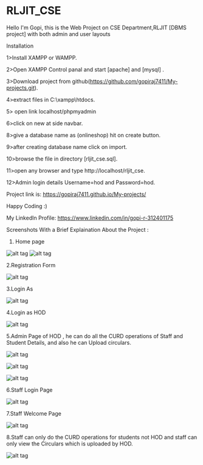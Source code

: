 # RLJIT_CSE

 Hello I'm Gopi, this is the  Web Project on CSE Department,RLJIT [DBMS project] with both admin and user layouts 
 
Installation

1>Install XAMPP or WAMPP.

2>Open XAMPP Control panal and start [apache] and [mysql] .

3>Download project from github(https://github.com/gopiraj7411/My-projects.git).

4>extract files in C:\xampp\htdocs.

5> open link localhost/phpmyadmin

6>click on new at side navbar.

8>give a database name as (onlineshop) hit on create button.

9>after creating database name click on import.

10>browse the file in directory [rljit_cse.sql].

11>open any browser and type http://localhost/rljit_cse.

12>Admin login details Username=hod and Password=hod.


Project link is: https://gopiraj7411.github.io/My-projects/


Happy Coding :)
 
My LinkedIn Profile: https://www.linkedin.com/in/gopi-r-312401175



Screenshots With a Brief Explaination About the Project :

1. Home page

![alt tag](https://user-images.githubusercontent.com/49103837/74551782-d6b45100-4f79-11ea-8696-444aacb0d61c.png "Description goes here")
![alt tag](https://user-images.githubusercontent.com/49103837/74553012-75da4800-4f7c-11ea-9d39-2fdf522a4ee1.png)

2.Registration Form

 ![alt tag](https://user-images.githubusercontent.com/49103837/74553226-e5503780-4f7c-11ea-8997-a0bf9e5f4a12.png)
 
3.Login As

 ![alt tag](https://user-images.githubusercontent.com/49103837/74553273-09ac1400-4f7d-11ea-9b0e-f3bd3ad93c15.png)
 
4.Login as HOD

![alt tag](https://user-images.githubusercontent.com/49103837/74553414-598adb00-4f7d-11ea-8977-ea1caa118485.png)

5.Admin Page of HOD , he can do all the CURD operations of Staff and Student Details, and also he can Upload circulars.

![alt tag](https://user-images.githubusercontent.com/49103837/74553554-a8387500-4f7d-11ea-8f61-092ec0cf175c.png )

![alt tag](https://user-images.githubusercontent.com/49103837/74553757-01a0a400-4f7e-11ea-9630-9e43485f8dd1.png)

![alt tag](https://user-images.githubusercontent.com/49103837/74553848-2a289e00-4f7e-11ea-9757-b9414769b692.png)

6.Staff Login Page

![alt tag](https://user-images.githubusercontent.com/49103837/74553982-7673de00-4f7e-11ea-8a18-7f40a42633fd.png)

7.Staff Welcome Page

  ![alt tag](https://user-images.githubusercontent.com/49103837/74554194-f0a46280-4f7e-11ea-967b-5b2ba8c04bff.png)
 
8.Staff can only do the CURD operations for students not HOD and staff can only view the Circulars which is uploaded by HOD.

![alt tag](https://user-images.githubusercontent.com/49103837/74554352-5abd0780-4f7f-11ea-9c1b-37fa3510d59e.png)




 

  
  

